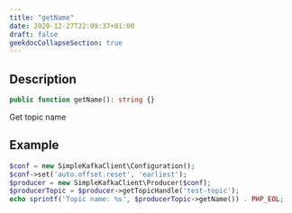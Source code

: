 ```yaml
---
title: "getName"
date: 2020-12-27T22:09:37+01:00
draft: false
geekdocCollapseSection: true
---
```

## Description
```php
public function getName(): string {}
```
Get topic name
## Example
```php
$conf = new SimpleKafkaClient\Configuration();
$conf->set('auto.offset.reset', 'earliest');
$producer = new SimpleKafkaClient\Producer($conf);
$producerTopic = $producer->getTopicHandle('test-topic');
echo sprintf('Topic name: %s', $producerTopic->getName()) . PHP_EOL;
```